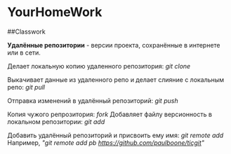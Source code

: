 # YourHomeWork
##Classwork

 __Удалённые репозитории__ - версии проекта, сохранённые в интернете или в сети. 

Делает локальную копию удаленного репозитория: _git clone_

Выкачивает данные из удаленного репо и делает слияние с локальным репо: _git pull_

Отправка изменений в удалённый репозиторий: _git push_

Копия чужого репрозитория: _fork_
Добавляет файлу версионность в локальном репозитории: _git add_

Добавить удалённый репозиторий и присвоить ему имя: _git remote add <shortname> <url>_
Например,  _"git remote add pb https://github.com/paulboone/ticgit"_
